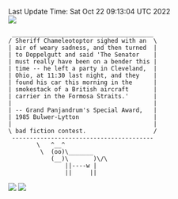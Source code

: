 Last Update Time: 
Sat Oct 22 09:13:04 UTC 2022
<br>![](https://img.shields.io/badge/%E5%A4%A7%E5%AE%B6-%E5%AE%89%E5%AE%89-green)<br>
```
 ________________________________________
/ Sheriff Chameleotoptor sighed with an  \
| air of weary sadness, and then turned  |
| to Doppelgutt and said 'The Senator    |
| must really have been on a bender this |
| time -- he left a party in Cleveland,  |
| Ohio, at 11:30 last night, and they    |
| found his car this morning in the      |
| smokestack of a British aircraft       |
| carrier in the Formosa Straits.'       |
|                                        |
| -- Grand Panjandrum's Special Award,   |
| 1985 Bulwer-Lytton                     |
|                                        |
\ bad fiction contest.                   /
 ----------------------------------------
        \   ^__^
         \  (oo)\_______
            (__)\       )\/\
                ||----w |
                ||     ||
```
![](https://github-readme-stats.vercel.app/api?username=chenlitw)
![](https://github-readme-stats.vercel.app/api/top-langs/?username=chenlitw)
